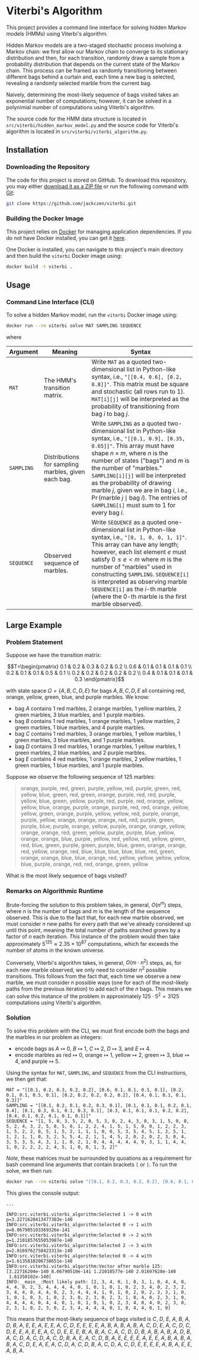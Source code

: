 # Viterbi's Algorithm

This project provides a command line interface for solving hidden Markov models (HMMs) using Viterbi's algorithm.

Hidden Markov models are a two-staged stochastic process involving a Markov chain: we first allow our Markov chain to converge to its stationary distribution and then, for each transition, randomly draw a sample from a probability distribution that depends on the current state of the Markov chain. This process can be framed as randomly transitioning between different bags behind a curtain and, each time a new bag is selected, revealing a randomly selected marble from the current bag. 

Naively, determining the most-likely sequence of bags visited takes an exponential number of computations; however, it can be solved in a polynimial number of computations using Viterbi's algorithm.

The source code for the HMM data structure is located in `src/viterbi/hidden_markov_model.py` and the source code for Viterbi's algorithm is located in `src/viterbi/viterbi_algorithm.py`.

## Installation

### Downloading the Repository

The code for this project is stored on GitHub. To download this repository, you may either [download it as a ZIP file](https://docs.github.com/en/repositories/working-with-files/using-files/downloading-source-code-archives#downloading-source-code-archives) or run the following command with [Git](https://git-scm.com):
```bash
git clone https://github.com/jackczen/viterbi.git
```

### Building the Docker Image
This project relies on [Docker](https://www.docker.com/) for managing application dependencies. 
If you do not have Docker installed, you can get it [here](https://docs.docker.com/engine/install/).

One Docker is installed, you can navigate to this project's main directory and then build the `viterbi` Docker image using:
```bash
docker build -t viterbi .
```

## Usage

### Command Line Interface (CLI)

To solve a hidden Markov model, run the `viterbi` Docker image using:
```bash
docker run --rm viterbi solve MAT SAMPLING SEQUENCE
```
where

| Argument | Meaning | Syntax                                                                                                                                                                                                                                                                                                                                                                                                              |
| -------- | ------- |---------------------------------------------------------------------------------------------------------------------------------------------------------------------------------------------------------------------------------------------------------------------------------------------------------------------------------------------------------------------------------------------------------------------|
| `MAT`      | The HMM's transition matrix. | Write `MAT` as a quoted two-dimensional list in Python-like syntax, i.e., `"[[0.4, 0.6], [0.2, 0.8]]"`. This matrix must be square and stochastic (all rows run to $1$). `MAT[i][j]` will be interpreted as the probability of transitioning from bag $i$ to bag $j$.                                                                                                                                                        |
| `SAMPLING` | Distributions for sampling marbles, given each bag. | Write `SAMPLING` as a quoted two-dimensional list in Python-like syntax, i.e., `"[[0.1, 0.9], [0.35, 0.65]]"`. This array must have shape $n \times m$, where $n$ is the number of states ("bags") and $m$ is the number of "marbles." `SAMPLING[i][j]` will be interpreted as the probability of drawing marble $j$, given we are in bag $i$, i.e., $\Pr(\textrm{marble } j \mid \textrm{bag }i)$. The entries of `SAMPLING[i]` must sum to $1$ for every bag $i$. |
| `SEQUENCE` | Observed sequence of marbles. | Write `SEQUENCE` as a quoted one-dimensional list in Python-like syntax, i.e., `"[0, 1, 0, 0, 1, 1]"`. This array can have any length; however, each list element $e$ must satisfy $0 \leq e < m$ where $m$ is the number of "marbles" used in constructing `SAMPLING`. `SEQUENCE[i]` is interpreted as observing marble `SEQUENCE[i]` as the $i$-th marble (where the $0$-th marble is the first marble observed).                                 |

## Large Example

### Problem Statement

Suppose we have the transition matrix:
```math
T=\begin{pmatrix}
    0.1 & 0.2 & 0.3 & 0.2 & 0.2 \\
    0.6 & 0.1 & 0.1 & 0.1 & 0.1 \\
    0.2 & 0.1 & 0.1 & 0.5 & 0.1 \\
    0.2 & 0.2 & 0.2 & 0.2 & 0.2 \\
    0.4 & 0.1 & 0.1 & 0.1 & 0.3
\end{pmatrix}
```
with state space $\Omega = \{A, B, C, D, E\}$ for bags $A,B,C,D,E$ all containing red, orange, yellow, green, blue, and purple marbles. We know:

* bag $A$ contains 1 red marbles, 2 orange marbles, 1 yellow marbles, 2 green marbles, 3 blue marbles, and 1 purple marbles.
* bag $B$ contains 1 red marbles, 1 orange marbles, 1 yellow marbles, 2 green marbles, 1 blue marbles, and 4 purple marbles.
* bag $C$ contains 1 red marbles, 3 orange marbles, 1 yellow marbles, 1 green marbles, 3 blue marbles, and 1 purple marbles.
* bag $D$ contains 3 red marbles, 1 orange marbles, 1 yellow marbles, 1 green marbles, 2 blue marbles, and 2 purple marbles.
* bag $E$ contains 4 red marbles, 1 orange marbles, 2 yellow marbles, 1 green marbles, 1 blue marbles, and 1 purple marbles.

Suppose we observe the following sequence of 125 marbles: 

> orange, purple, red, green, purple, yellow, red, purple, green, red, yellow, blue, green, red, green, orange, purple, red, red, purple, yellow, blue, green, yellow, purple, red, purple, red, orange, yellow, yellow, blue, orange, purple, orange, purple, red, red, orange, yellow, yellow, green, orange, purple, yellow, yellow, red, purple, orange, purple, yellow, orange, orange, orange, red, red, purple, green, purple, blue, purple, orange, yellow, purple, orange, orange, yellow, orange, orange, red, green, yellow, purple, purple, blue, yellow, orange, orange, blue, purple, yellow, red, yellow, red, yellow, green, red, blue, green, purple, green, purple, blue, green, orange, orange, red, yellow, orange, red, blue, blue, blue, blue, blue, red, green, orange, orange, blue, blue, orange, red, yellow, yellow, yellow, yellow, blue, purple, orange, red, red, orange, green, yellow

What is the most likely sequence of bags visited?

### Remarks on Algorithmic Runtime

Brute-forcing the solution to this problem takes, in general, $O(n^m)$ steps, where $n$ is the number of bags and $m$ is the length of the sequence observed. This is due to the fact that, for each new marble observed, we must consider $n$ new paths for every path that we've already considered up until this point, meaning the total number of paths searched grows by a factor of $n$ each iteration. *This* instance of the problem would then take approximately $5^{125} \approx 2.35 \times 10^{87}$ computations, which far exceeds the number of atoms in the known universe. 

Conversely, Viterbi's algorithm takes, in general, $O(m \cdot n^2)$ steps, as, for each new marble observed, we only need to consider $n^2$ possible transitions. This follows from the fact that, each time we observe a new marble, we must consider $n$ possible ways (one for each of the most-likely paths from the previous iteration) to add each of the $n$ bags. This means we can solve this instance of the problem in approximately $125 \cdot 5^2 = 3125$ computations using Viterbi's algorithm.

### Solution

To solve this problem with the CLI, we must first encode both the bags and the marbles in our problem as integers:
* encode bags as $A \mapsto 0$, $B \mapsto 1$, $C \mapsto 2$, $D \mapsto 3$, and $E \mapsto 4$.
* encode marbles as $\mathrm{red} \mapsto 0$, $\mathrm{orange} \mapsto 1$, $\mathrm{yellow} \mapsto 2$, $\mathrm{green} \mapsto 3$, $\mathrm{blue} \mapsto 4$, and $\mathrm{purple} \mapsto 5$.

Using the syntax for `MAT`, `SAMPLING`, and `SEQUENCE` from the CLI instructions, we then get that:
```text
MAT = "[[0.1, 0.2, 0.3, 0.2, 0.2], [0.6, 0.1, 0.1, 0.1, 0.1], [0.2, 0.1, 0.1, 0.5, 0.1], [0.2, 0.2, 0.2, 0.2, 0.2], [0.4, 0.1, 0.1, 0.1, 0.3]]"
SAMPLING = "[[0.1, 0.2, 0.1, 0.2, 0.3, 0.1], [0.1, 0.1, 0.1, 0.2, 0.1, 0.4], [0.1, 0.3, 0.1, 0.1, 0.3, 0.1], [0.3, 0.1, 0.1, 0.1, 0.2, 0.2], [0.4, 0.1, 0.2, 0.1, 0.1, 0.1]]"
SEQUENCE = "[1, 5, 0, 3, 5, 2, 0, 5, 3, 0, 2, 4, 3, 0, 3, 1, 5, 0, 0, 5, 2, 4, 3, 2, 5, 0, 5, 0, 1, 2, 2, 4, 1, 5, 1, 5, 0, 0, 1, 2, 2, 3, 1, 5, 2, 2, 0, 5, 1, 5, 2, 1, 1, 1, 0, 0, 5, 3, 5, 4, 5, 1, 2, 5, 1, 1, 2, 1, 1, 0, 3, 2, 5, 5, 4, 2, 1, 1, 4, 5, 2, 0, 2, 0, 2, 3, 0, 4, 3, 5, 3, 5, 4, 3, 1, 1, 0, 2, 1, 0, 4, 4, 4, 4, 4, 0, 3, 1, 1, 4, 4, 1, 0, 2, 2, 2, 2, 4, 5, 1, 0, 0, 1, 3, 2]"
```
*Note*, these matrices must be surrounded by quoations as a requirement for bash command line arguments that contain brackets `[` or `]`. To run the solve, we then run:
```bash
docker run --rm viterbi solve "[[0.1, 0.2, 0.3, 0.2, 0.2], [0.6, 0.1, 0.1, 0.1, 0.1], [0.2, 0.1, 0.1, 0.5, 0.1], [0.2, 0.2, 0.2, 0.2, 0.2], [0.4, 0.1, 0.1, 0.1, 0.3]]" "[[0.1, 0.2, 0.1, 0.2, 0.3, 0.1], [0.1, 0.1, 0.1, 0.2, 0.1, 0.4], [0.1, 0.3, 0.1, 0.1, 0.3, 0.1], [0.3, 0.1, 0.1, 0.1, 0.2, 0.2], [0.4, 0.1, 0.2, 0.1, 0.1, 0.1]]" "[1, 5, 0, 3, 5, 2, 0, 5, 3, 0, 2, 4, 3, 0, 3, 1, 5, 0, 0, 5, 2, 4, 3, 2, 5, 0, 5, 0, 1, 2, 2, 4, 1, 5, 1, 5, 0, 0, 1, 2, 2, 3, 1, 5, 2, 2, 0, 5, 1, 5, 2, 1, 1, 1, 0, 0, 5, 3, 5, 4, 5, 1, 2, 5, 1, 1, 2, 1, 1, 0, 3, 2, 5, 5, 4, 2, 1, 1, 4, 5, 2, 0, 2, 0, 2, 3, 0, 4, 3, 5, 3, 5, 4, 3, 1, 1, 0, 2, 1, 0, 4, 4, 4, 4, 4, 0, 3, 1, 1, 4, 4, 1, 0, 2, 2, 2, 2, 4, 5, 1, 0, 0, 1, 3, 2]"
```
This gives the console output:
```text
...

INFO:src.viterbi.viterbi_algorithm:Selected 1 -> 0 with p=3.2271620413477303e-140
INFO:src.viterbi.viterbi_algorithm:Selected 0 -> 1 with p=8.067905103369326e-141
INFO:src.viterbi.viterbi_algorithm:Selected 0 -> 2 with p=1.2101857655053987e-140
INFO:src.viterbi.viterbi_algorithm:Selected 2 -> 3 with p=2.0169762758423313e-140
INFO:src.viterbi.viterbi_algorithm:Selected 0 -> 4 with p=1.6135810206738651e-140
INFO:src.viterbi.viterbi_algorithm:Vector after marble 125: [3.22716204e-140 8.06790510e-141 1.21018577e-140 2.01697628e-140
 1.61358102e-140]
INFO:__main__:Most likely path: [2, 3, 4, 0, 1, 0, 3, 1, 0, 4, 4, 0, 4, 4, 0, 2, 3, 4, 4, 4, 4, 0, 1, 0, 1, 0, 1, 0, 2, 3, 4, 0, 2, 3, 2, 3, 4, 4, 0, 4, 4, 0, 2, 3, 4, 4, 4, 1, 0, 1, 0, 2, 0, 2, 3, 3, 1, 0, 1, 0, 1, 0, 3, 1, 0, 2, 3, 0, 2, 3, 0, 2, 3, 1, 0, 4, 0, 2, 3, 1, 0, 4, 4, 4, 4, 0, 4, 4, 0, 1, 0, 1, 0, 1, 0, 2, 3, 4, 0, 4, 0, 2, 3, 0, 2, 3, 1, 0, 2, 3, 0, 2, 3, 4, 4, 4, 4, 0, 1, 0, 4, 4, 0, 1, 0]
```
This means that the most-likely sequence of bags visited is $C$, $D$, $E$, $A$, $B$, $A$, $D$, $B$, $A$, $E$, $E$, $A$, $E$, $E$, $A$, $C$, $D$, $E$, $E$, $E$, $E$, $A$, $B$, $A$, $B$, $A$, $B$, $A$, $C$, $D$, $E$, $A$, $C$, $D$, $C$, $D$, $E$, $E$, $A$, $E$, $E$, $A$, $C$, $D$, $E$, $E$, $E$, $B$, $A$, $B$, $A$, $C$, $A$, $C$, $D$, $D$, $B$, $A$, $B$, $A$, $B$, $A$, $D$, $B$, $A$, $C$, $D$, $A$, $C$, $D$, $A$, $C$, $D$, $B$, $A$, $E$, $A$, $C$, $D$, $B$, $A$, $E$, $E$, $E$, $E$, $A$, $E$, $E$, $A$, $B$, $A$, $B$, $A$, $B$, $A$, $C$, $D$, $E$, $A$, $E$, $A$, $C$, $D$, $A$, $C$, $D$, $B$, $A$, $C$, $D$, $A$, $C$, $D$, $E$, $E$, $E$, $E$, $A$, $B$, $A$, $E$, $E$, $A$, $B$, $A$.
